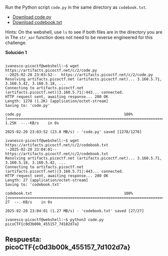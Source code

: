 
Run the Python script `code.py` in the same directory as `codebook.txt`.

- [Download code.py](https://artifacts.picoctf.net/c/2/code.py)
- [Download codebook.txt](https://artifacts.picoctf.net/c/2/codebook.txt)


Hints:
On the webshell, use `ls` to see if both files are in the directory you are in
The `str_xor` function does not need to be reverse engineered for this challenge.



**Solución 1**

```

ivanesco-picoctf@webshell:~$ wget https://artifacts.picoctf.net/c/2/code.py
--2025-02-20 23:03:52--  https://artifacts.picoctf.net/c/2/code.py
Resolving artifacts.picoctf.net (artifacts.picoctf.net)... 3.160.5.71, 3.160.5.42, 3.160.5.18, ...
Connecting to artifacts.picoctf.net (artifacts.picoctf.net)|3.160.5.71|:443... connected.
HTTP request sent, awaiting response... 200 OK
Length: 1278 (1.2K) [application/octet-stream]
Saving to: 'code.py'

code.py                                              100%[=====================================================================================================================>]   1.25K  --.-KB/s    in 0s      

2025-02-20 23:03:52 (23.8 MB/s) - 'code.py' saved [1278/1278]

ivanesco-picoctf@webshell:~$ wget https://artifacts.picoctf.net/c/2/codebook.txt
--2025-02-20 23:04:01--  https://artifacts.picoctf.net/c/2/codebook.txt
Resolving artifacts.picoctf.net (artifacts.picoctf.net)... 3.160.5.71, 3.160.5.18, 3.160.5.42, ...
Connecting to artifacts.picoctf.net (artifacts.picoctf.net)|3.160.5.71|:443... connected.
HTTP request sent, awaiting response... 200 OK
Length: 27 [application/octet-stream]
Saving to: 'codebook.txt'

codebook.txt                                         100%[=====================================================================================================================>]      27  --.-KB/s    in 0s      

2025-02-20 23:04:01 (1.27 MB/s) - 'codebook.txt' saved [27/27]

ivanesco-picoctf@webshell:~$ python3 code.py    
picoCTF{c0d3b00k_455157_7d102d7a}

```



## Respuesta: **picoCTF{c0d3b00k_455157_7d102d7a}**